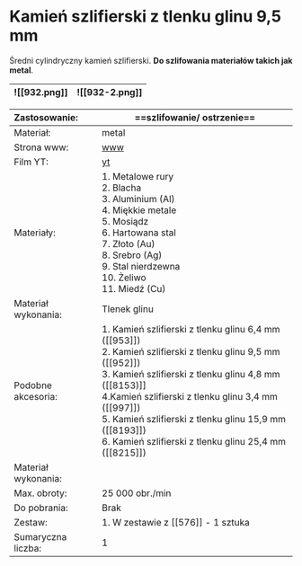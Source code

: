 # Kamień szlifierski z tlenku glinu 9,5 mm

Średni cylindryczny kamień szlifierski. **Do szlifowania materiałów takich jak metal**.



| ![[932.png]] | ![[932-2.png]] |
| ------------ | -------------- |


| Zastosowanie:       | ==szlifowanie/ ostrzenie==                                                                                                                                                                                                                                                                                                                             |
| :------------------ | ------------------------------------------------------------------------------------------------------------------------------------------------------------------------------------------------------------------------------------------------------------------------------------------------------------------------------------------------------ |
| Materiał:           | metal                                                                                                                                                                                                                                                                                                                                                  |
| Strona www:         | [www](https://www.dremel.com/pl/pl/p/kamien-szlifierski-z-tlenku-glinu-95-mm-26150932ja)                                                                                                                                                                                                                                                               |
| Film YT:            | [yt](https://www.youtube.com/watch?v=71OR1mbiZ34)                                                                                                                                                                                                                                                                                                      |
| Materiały:          | 1. Metalowe rury<br>2. Blacha <br>3. Aluminium (Al)<br>4. Miękkie metale<br>5. Mosiądz<br>6. Hartowana stal<br>7. Złoto (Au)<br>8. Srebro (Ag)<br>9. Stal nierdzewna<br>10. Żeliwo<br>11. Miedź (Cu)                                                                                                                                                   |
| Materiał wykonania: | Tlenek glinu                                                                                                                                                                                                                                                                                                                                           |
| Podobne akcesoria:  | 1. Kamień szlifierski z tlenku glinu 6,4 mm ([[953]])<br>2. Kamień szlifierski z tlenku glinu 9,5 mm ([[952]])<br>3. Kamień szlifierski z tlenku glinu 4,8 mm ([[8153)]]<br>4.Kamień szlifierski z tlenku glinu 3,4 mm ([[997]])<br>5. Kamień szlifierski z tlenku glinu 15,9 mm ([[8193]])<br>6. Kamień szlifierski z tlenku glinu 25,4 mm ([[8215]]) |
| Materiał wykonania: |                                                                                                                                                                                                                                                                                                                                                        |
| Max. obroty:        | 25 000 obr./min                                                                                                                                                                                                                                                                                                                                        |
| Do pobrania:        | Brak                                                                                                                                                                                                                                                                                                                                                   |
| Zestaw:             | 1. W zestawie z [[576]] - 1 sztuka                                                                                                                                                                                                                                                                                                                     |
| Sumaryczna liczba:  | 1                                                                                                                                                                                                                                                                                                                                                      |
